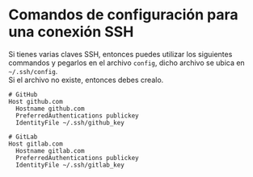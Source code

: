 # Comandos de configuración para una conexión SSH
Si tienes varias claves SSH, entonces puedes utilizar los siguientes commandos y pegarlos en el archivo `config`, dicho archivo se ubica en `~/.ssh/config`.  
Si el archivo no existe, entonces debes crealo.
```
# GitHub
Host github.com
  Hostname github.com
  PreferredAuthentications publickey
  IdentityFile ~/.ssh/github_key

# GitLab
Host gitlab.com
  Hostname gitlab.com
  PreferredAuthentications publickey
  IdentityFile ~/.ssh/gitlab_key
```